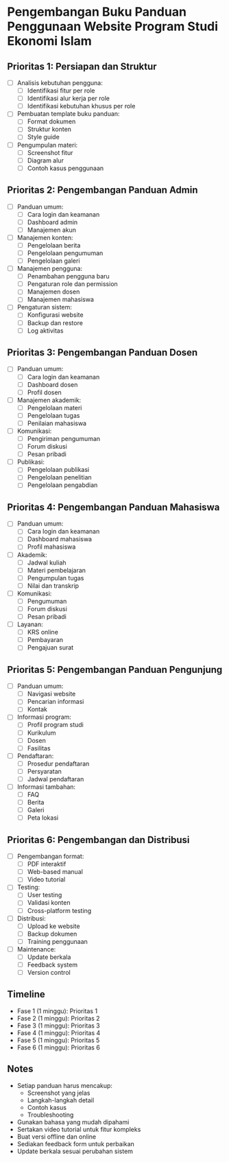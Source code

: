 # Pengembangan Buku Panduan Penggunaan Website Program Studi Ekonomi Islam

## Prioritas 1: Persiapan dan Struktur

-   [ ] Analisis kebutuhan pengguna:
    -   [ ] Identifikasi fitur per role
    -   [ ] Identifikasi alur kerja per role
    -   [ ] Identifikasi kebutuhan khusus per role
-   [ ] Pembuatan template buku panduan:
    -   [ ] Format dokumen
    -   [ ] Struktur konten
    -   [ ] Style guide
-   [ ] Pengumpulan materi:
    -   [ ] Screenshot fitur
    -   [ ] Diagram alur
    -   [ ] Contoh kasus penggunaan

## Prioritas 2: Pengembangan Panduan Admin

-   [ ] Panduan umum:
    -   [ ] Cara login dan keamanan
    -   [ ] Dashboard admin
    -   [ ] Manajemen akun
-   [ ] Manajemen konten:
    -   [ ] Pengelolaan berita
    -   [ ] Pengelolaan pengumuman
    -   [ ] Pengelolaan galeri
-   [ ] Manajemen pengguna:
    -   [ ] Penambahan pengguna baru
    -   [ ] Pengaturan role dan permission
    -   [ ] Manajemen dosen
    -   [ ] Manajemen mahasiswa
-   [ ] Pengaturan sistem:
    -   [ ] Konfigurasi website
    -   [ ] Backup dan restore
    -   [ ] Log aktivitas

## Prioritas 3: Pengembangan Panduan Dosen

-   [ ] Panduan umum:
    -   [ ] Cara login dan keamanan
    -   [ ] Dashboard dosen
    -   [ ] Profil dosen
-   [ ] Manajemen akademik:
    -   [ ] Pengelolaan materi
    -   [ ] Pengelolaan tugas
    -   [ ] Penilaian mahasiswa
-   [ ] Komunikasi:
    -   [ ] Pengiriman pengumuman
    -   [ ] Forum diskusi
    -   [ ] Pesan pribadi
-   [ ] Publikasi:
    -   [ ] Pengelolaan publikasi
    -   [ ] Pengelolaan penelitian
    -   [ ] Pengelolaan pengabdian

## Prioritas 4: Pengembangan Panduan Mahasiswa

-   [ ] Panduan umum:
    -   [ ] Cara login dan keamanan
    -   [ ] Dashboard mahasiswa
    -   [ ] Profil mahasiswa
-   [ ] Akademik:
    -   [ ] Jadwal kuliah
    -   [ ] Materi pembelajaran
    -   [ ] Pengumpulan tugas
    -   [ ] Nilai dan transkrip
-   [ ] Komunikasi:
    -   [ ] Pengumuman
    -   [ ] Forum diskusi
    -   [ ] Pesan pribadi
-   [ ] Layanan:
    -   [ ] KRS online
    -   [ ] Pembayaran
    -   [ ] Pengajuan surat

## Prioritas 5: Pengembangan Panduan Pengunjung

-   [ ] Panduan umum:
    -   [ ] Navigasi website
    -   [ ] Pencarian informasi
    -   [ ] Kontak
-   [ ] Informasi program:
    -   [ ] Profil program studi
    -   [ ] Kurikulum
    -   [ ] Dosen
    -   [ ] Fasilitas
-   [ ] Pendaftaran:
    -   [ ] Prosedur pendaftaran
    -   [ ] Persyaratan
    -   [ ] Jadwal pendaftaran
-   [ ] Informasi tambahan:
    -   [ ] FAQ
    -   [ ] Berita
    -   [ ] Galeri
    -   [ ] Peta lokasi

## Prioritas 6: Pengembangan dan Distribusi

-   [ ] Pengembangan format:
    -   [ ] PDF interaktif
    -   [ ] Web-based manual
    -   [ ] Video tutorial
-   [ ] Testing:
    -   [ ] User testing
    -   [ ] Validasi konten
    -   [ ] Cross-platform testing
-   [ ] Distribusi:
    -   [ ] Upload ke website
    -   [ ] Backup dokumen
    -   [ ] Training penggunaan
-   [ ] Maintenance:
    -   [ ] Update berkala
    -   [ ] Feedback system
    -   [ ] Version control

## Timeline

-   Fase 1 (1 minggu): Prioritas 1
-   Fase 2 (1 minggu): Prioritas 2
-   Fase 3 (1 minggu): Prioritas 3
-   Fase 4 (1 minggu): Prioritas 4
-   Fase 5 (1 minggu): Prioritas 5
-   Fase 6 (1 minggu): Prioritas 6

## Notes

-   Setiap panduan harus mencakup:
    -   Screenshot yang jelas
    -   Langkah-langkah detail
    -   Contoh kasus
    -   Troubleshooting
-   Gunakan bahasa yang mudah dipahami
-   Sertakan video tutorial untuk fitur kompleks
-   Buat versi offline dan online
-   Sediakan feedback form untuk perbaikan
-   Update berkala sesuai perubahan sistem
